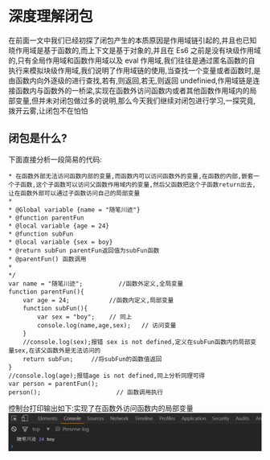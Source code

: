 ---
---

# 深度理解闭包

在前面一文中我们已经初探了闭包产生的本质原因是作用域链引起的,并且也已知晓作用域是基于函数的,而上下文是基于对象的,并且在 Es6 之前是没有块级作用域的,只有全局作用域和函数作用域以及 eval 作用域,我们往往是通过匿名函数的自执行来模拟块级作用域,我们说明了作用域链的使用,当查找一个变量或者函数时,是由函数内向外逐级的进行查找,若有,则返回,若无,则返回 undefinied,作用域链是连接函数内与函数外的一桥梁,实现在函数外访问函数内或者其他函数作用域内的局部变量,但并未对闭包做过多的说明,那么今天我们继续对闭包进行学习,一探究竟,拨开云雾,让闭包不在怕怕

## 闭包是什么?

下面直接分析一段简易的代码:

```
* 在函数外部无法访问函数内部的变量,而函数内可以访问函数外的变量,在函数的内部,嵌套一个子函数,这个子函数可以访问父函数作用域内的变量,然后父函数把这个子函数return出去,让在函数外部可以通过子函数访问自己的局部变量
*
* @Global variable {name = "随笔川迹"}
* @function parentFun
* @local variable {age = 24}
* @function subFun
* @local variable {sex = boy}
* @return subFun parentFun返回值为subFun函数
* @parentFun() 函数调用
*
*/
var name = "随笔川迹";          //函数外定义,全局变量
function parentFun(){
    var age = 24;           //函数内定义,局部变量
    function subFun(){
        var sex = "boy";    // 同上
        console.log(name,age,sex);   // 访问变量
    }
    //console.log(sex);报错 sex is not defined,定义在subFun函数内的局部变量sex,在该父函数外是无法访问的
    return subFun;     //将subFun的函数值返回
}
//console.log(age);报错age is not defined,同上分析同理可得
var person = parentFun();
person();                     // 函数调用执行

```

控制台打印输出如下:实现了在函数外访问函数内的局部变量
<img class="medium-zoom"  src="../images/js-article-imgs/deep-understand-closure/what-closure.png" alt="测试闭包是什么" />
